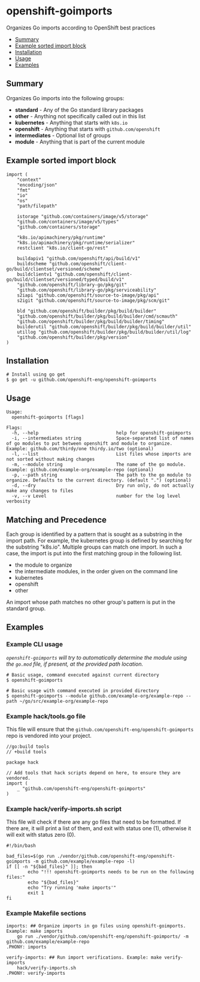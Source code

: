 
# openshift-goimports
Organizes Go imports according to OpenShift best practices

* [Summary](#summary)
* [Example sorted import block](#example-sorted-import-block)
* [Installation](#installation)
* [Usage](#usage)
* [Examples](#examples)

## <a name='Summary'></a>Summary
Organizes Go imports into the following groups:
 - **standard** - Any of the Go standard library packages
 - **other** - Anything not specifically called out in this list
 - **kubernetes** - Anything that starts with `k8s.io`
 - **openshift** - Anything that starts with `github.com/openshift`
 - **intermediates** - Optional list of groups
 - **module** - Anything that is part of the current module

## <a name='Examplesortedimportblock'></a>Example sorted import block
```
import (
	"context"
	"encoding/json"
	"fmt"
	"io"
	"os"
	"path/filepath"

	istorage "github.com/containers/image/v5/storage"
	"github.com/containers/image/v5/types"
	"github.com/containers/storage"

	"k8s.io/apimachinery/pkg/runtime"
	"k8s.io/apimachinery/pkg/runtime/serializer"
	restclient "k8s.io/client-go/rest"

	buildapiv1 "github.com/openshift/api/build/v1"
	buildscheme "github.com/openshift/client-go/build/clientset/versioned/scheme"
	buildclientv1 "github.com/openshift/client-go/build/clientset/versioned/typed/build/v1"
	"github.com/openshift/library-go/pkg/git"
	"github.com/openshift/library-go/pkg/serviceability"
	s2iapi "github.com/openshift/source-to-image/pkg/api"
	s2igit "github.com/openshift/source-to-image/pkg/scm/git"

	bld "github.com/openshift/builder/pkg/build/builder"
	"github.com/openshift/builder/pkg/build/builder/cmd/scmauth"
	"github.com/openshift/builder/pkg/build/builder/timing"
	builderutil "github.com/openshift/builder/pkg/build/builder/util"
	utillog "github.com/openshift/builder/pkg/build/builder/util/log"
	"github.com/openshift/builder/pkg/version"
)
```

## <a name='Installation'></a>Installation
```
# Install using go get
$ go get -u github.com/openshift-eng/openshift-goimports
```

## <a name='Usage'></a>Usage
```
Usage:
  openshift-goimports [flags]

Flags:
  -h, --help                             help for openshift-goimports
  -i, --intermediates string             Space-separated list of names of go modules to put between openshift and module to organize. Example: github.com/thirdy/one thirdy.io/two (optional)
  -l, --list                             List files whose imports are not sorted without making changes
  -m, --module string                    The name of the go module. Example: github.com/example-org/example-repo (optional)
  -p, --path string                      The path to the go module to organize. Defaults to the current directory. (default ".") (optional)
  -d, --dry                              Dry run only, do not actually make any changes to files
  -v, --v Level                          number for the log level verbosity
```

## Matching and Precedence

Each group is identified by a pattern that is sought as a substring in the import path.  For example, the kubernetes group is defined by searching for the substring "k8s.io".  Multiple groups can match one import.  In such a case, the import is put into the first matching group in the following list.

- the module to organize
- the intermediate modules, in the order given on the command line
- kubernetes
- openshift
- other

An import whose path matches no other group's pattern is put in the standard group.

## <a name='Examples'></a>Examples

### <a name='ExampleCLIusage'></a>Example CLI usage
*`openshift-goimports` will try to automatically determine the module using the `go.mod` file, if present, at the provided path location.*

```
# Basic usage, command executed against current directory
$ openshift-goimports

# Basic usage with command executed in provided directory
$ openshift-goimports --module github.com/example-org/example-repo --path ~/go/src/example-org/example-repo
```

### <a name='Examplehacktools.gofile'></a>Example hack/tools.go file
This file will ensure that the `github.com/openshift-eng/openshift-goimports` repo is vendored into your project.
```
//go:build tools
// +build tools

package hack

// Add tools that hack scripts depend on here, to ensure they are vendored.
import (
	_ "github.com/openshift-eng/openshift-goimports"
)

```

### <a name='Examplehackverify-imports.shscript'></a>Example hack/verify-imports.sh script
This file will check if there are any go files that need to be formatted. If there are, it will print a list of them, and exit with status one (1), otherwise it will exit with status zero (0). 
```
#!/bin/bash

bad_files=$(go run ./vendor/github.com/openshift-eng/openshift-goimports -m github.com/example/example-repo -l)
if [[ -n "${bad_files}" ]]; then
        echo "!!! openshift-goimports needs to be run on the following files:"
        echo "${bad_files}"
        echo "Try running 'make imports'"
        exit 1
fi
```

### <a name='ExampleMakefilesections'></a>Example Makefile sections
```
imports: ## Organize imports in go files using openshift-goimports. Example: make imports
	go run ./vendor/github.com/openshift-eng/openshift-goimports/ -m github.com/example/example-repo
.PHONY: imports

verify-imports: ## Run import verifications. Example: make verify-imports
	hack/verify-imports.sh
.PHONY: verify-imports
```
